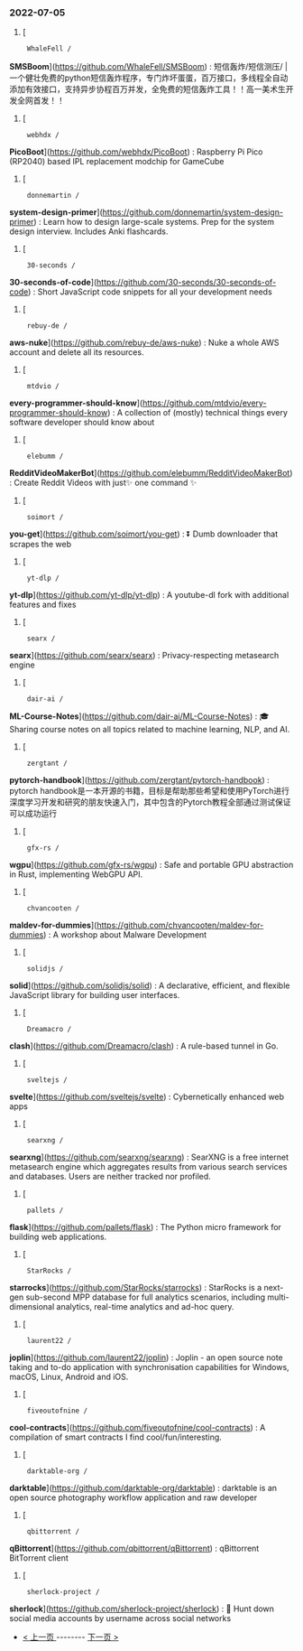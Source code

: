 ### 2022-07-05 
1. [
    

        WhaleFell /
**SMSBoom**](https://github.com/WhaleFell/SMSBoom) : 短信轰炸/短信测压/ | 一个健壮免费的python短信轰炸程序，专门炸坏蛋蛋，百万接口，多线程全自动添加有效接口，支持异步协程百万并发，全免费的短信轰炸工具！！高一美术生开发全网首发！！
1. [
    

        webhdx /
**PicoBoot**](https://github.com/webhdx/PicoBoot) : Raspberry Pi Pico (RP2040) based IPL replacement modchip for GameCube
1. [
    

        donnemartin /
**system-design-primer**](https://github.com/donnemartin/system-design-primer) : Learn how to design large-scale systems. Prep for the system design interview. Includes Anki flashcards.
1. [
    

        30-seconds /
**30-seconds-of-code**](https://github.com/30-seconds/30-seconds-of-code) : Short JavaScript code snippets for all your development needs
1. [
    

        rebuy-de /
**aws-nuke**](https://github.com/rebuy-de/aws-nuke) : Nuke a whole AWS account and delete all its resources.
1. [
    

        mtdvio /
**every-programmer-should-know**](https://github.com/mtdvio/every-programmer-should-know) : A collection of (mostly) technical things every software developer should know about
1. [
    

        elebumm /
**RedditVideoMakerBot**](https://github.com/elebumm/RedditVideoMakerBot) : Create Reddit Videos with just✨ one command ✨
1. [
    

        soimort /
**you-get**](https://github.com/soimort/you-get) : ⏬ Dumb downloader that scrapes the web
1. [
    

        yt-dlp /
**yt-dlp**](https://github.com/yt-dlp/yt-dlp) : A youtube-dl fork with additional features and fixes
1. [
    

        searx /
**searx**](https://github.com/searx/searx) : Privacy-respecting metasearch engine
1. [
    

        dair-ai /
**ML-Course-Notes**](https://github.com/dair-ai/ML-Course-Notes) : 🎓 Sharing course notes on all topics related to machine learning, NLP, and AI.
1. [
    

        zergtant /
**pytorch-handbook**](https://github.com/zergtant/pytorch-handbook) : pytorch handbook是一本开源的书籍，目标是帮助那些希望和使用PyTorch进行深度学习开发和研究的朋友快速入门，其中包含的Pytorch教程全部通过测试保证可以成功运行
1. [
    

        gfx-rs /
**wgpu**](https://github.com/gfx-rs/wgpu) : Safe and portable GPU abstraction in Rust, implementing WebGPU API.
1. [
    

        chvancooten /
**maldev-for-dummies**](https://github.com/chvancooten/maldev-for-dummies) : A workshop about Malware Development
1. [
    

        solidjs /
**solid**](https://github.com/solidjs/solid) : A declarative, efficient, and flexible JavaScript library for building user interfaces.
1. [
    

        Dreamacro /
**clash**](https://github.com/Dreamacro/clash) : A rule-based tunnel in Go.
1. [
    

        sveltejs /
**svelte**](https://github.com/sveltejs/svelte) : Cybernetically enhanced web apps
1. [
    

        searxng /
**searxng**](https://github.com/searxng/searxng) : SearXNG is a free internet metasearch engine which aggregates results from various search services and databases. Users are neither tracked nor profiled.
1. [
    

        pallets /
**flask**](https://github.com/pallets/flask) : The Python micro framework for building web applications.
1. [
    

        StarRocks /
**starrocks**](https://github.com/StarRocks/starrocks) : StarRocks is a next-gen sub-second MPP database for full analytics scenarios, including multi-dimensional analytics, real-time analytics and ad-hoc query.
1. [
    

        laurent22 /
**joplin**](https://github.com/laurent22/joplin) : Joplin - an open source note taking and to-do application with synchronisation capabilities for Windows, macOS, Linux, Android and iOS.
1. [
    

        fiveoutofnine /
**cool-contracts**](https://github.com/fiveoutofnine/cool-contracts) : A compilation of smart contracts I find cool/fun/interesting.
1. [
    

        darktable-org /
**darktable**](https://github.com/darktable-org/darktable) : darktable is an open source photography workflow application and raw developer
1. [
    

        qbittorrent /
**qBittorrent**](https://github.com/qbittorrent/qBittorrent) : qBittorrent BitTorrent client
1. [
    

        sherlock-project /
**sherlock**](https://github.com/sherlock-project/sherlock) : 🔎 Hunt down social media accounts by username across social networks 

- [ < 上一页 ](https://github.com/able8/github-trending-daily-record/blob/master/2022-07-04.md) -------- [ 下一页 > ](https://github.com/able8/github-trending-daily-record/blob/master/2022-07-06.md)